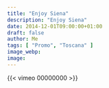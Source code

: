 ```yaml
---
title: "Enjoy Siena"
description: "Enjoy Siena"
date: 2014-12-01T09:00:00+01:00
draft: false
author: Me
tags: [ "Promo", "Toscana" ]
image_webp:
image:
---
```


{{< vimeo 00000000 >}}
